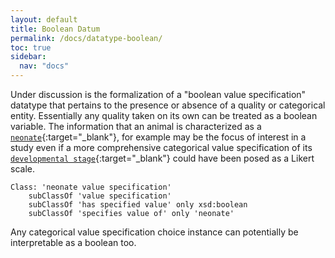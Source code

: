 ```yaml
---
layout: default
title: Boolean Datum
permalink: /docs/datatype-boolean/
toc: true
sidebar:
  nav: "docs"
---
```


Under discussion is the formalization of a "boolean value specification" datatype that pertains to the presence
or absence of a quality or categorical entity. Essentially any quality taken on its own can be treated as a boolean variable.  The information that an animal is characterized as a [`neonate`](http://www.ebi.ac.uk/efo/EFO_0001372){:target="_blank"}, for example may be the focus of interest in a study even if a more comprehensive categorical value specification of its [`developmental stage`](http://www.ebi.ac.uk/efo/EFO_0000399){:target="_blank"} could have been posed as a Likert scale.

<!-- 
[//]: # (    Class: 'boolean value specification'
        subClassOf 'has specified value' only xsd:boolean
)
[//]: # (        subClassOf 'boolean value specification')
-->

    Class: 'neonate value specification'
        subClassOf 'value specification'
        subClassOf 'has specified value' only xsd:boolean
        subClassOf 'specifies value of' only 'neonate' 

Any categorical value specification choice instance can potentially be interpretable as a boolean too.
